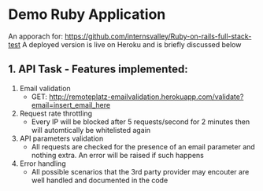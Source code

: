 # Demo Ruby Application

An apporach for: https://github.com/internsvalley/Ruby-on-rails-full-stack-test
A deployed version is live on Heroku and is briefly discussed below

## 1. API Task - Features implemented:
1. Email validation
   * GET: http://remoteplatz-emailvalidation.herokuapp.com/validate?email=insert_email_here
2. Request rate throttling
   * Every IP will be blocked after 5 requests/second for 2 minutes then will automtically be whitelisted again
3. API parameters validation
   * All requests are checked for the presence of an email parameter and nothing extra. An error will be raised if such happens
4. Error handling
   * All possible scenarios that the 3rd party provider may encouter are well handled and documented in the code



